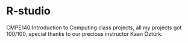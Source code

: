 # R-studio
CMPE140:Introduction to Computing class projects, all my projects got 100/100, special thanks to our precious instructor Kaan Öztürk.
